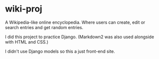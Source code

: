 # wiki-proj
A Wikipedia-like online encyclopedia. Where users can create, edit or search entries and get random entries.

I did this project to practice Django. (Markdown2 was also used alongside with HTML and CSS.)

I didn't use Django models so this a just front-end site.
